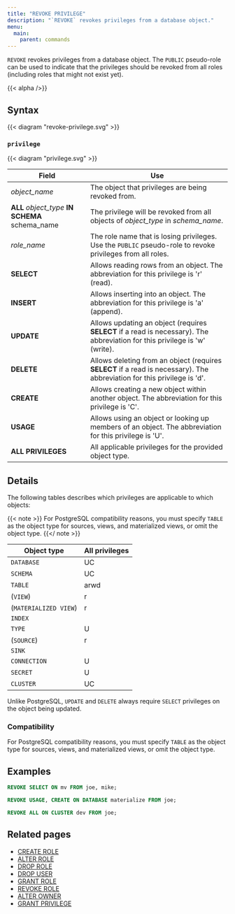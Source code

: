 ```yaml
---
title: "REVOKE PRIVILEGE"
description: "`REVOKE` revokes privileges from a database object."
menu:
  main:
    parent: commands
---
```


`REVOKE` revokes privileges from a database object. The `PUBLIC` pseudo-role can
be used to indicate that the privileges should be revoked from all roles
(including roles that might not exist yet).

{{< alpha />}}

## Syntax

{{< diagram "revoke-privilege.svg" >}}

### `privilege`

{{< diagram "privilege.svg" >}}

Field                                           | Use
------------------------------------------------|--------------------------------------------------
_object_name_                                   | The object that privileges are being revoked from.
**ALL** _object_type_ **IN SCHEMA** schema_name | The privilege will be revoked from all objects of _object_type_ in _schema_name_.
_role_name_                                     | The role name that is losing privileges. Use the `PUBLIC` pseudo-role to revoke privileges from all roles.
**SELECT**                                      | Allows reading rows from an object. The abbreviation for this privilege is 'r' (read).
**INSERT**                                      | Allows inserting into an object. The abbreviation for this privilege is 'a' (append).
**UPDATE**                                      | Allows updating an object (requires **SELECT** if a read is necessary). The abbreviation for this privilege is 'w' (write).
**DELETE**                                      | Allows deleting from an object (requires **SELECT** if a read is necessary). The abbreviation for this privilege is 'd'.
**CREATE**                                      | Allows creating a new object within another object. The abbreviation for this privilege is 'C'.
**USAGE**                                       | Allows using an object or looking up members of an object. The abbreviation for this privilege is 'U'.
**ALL PRIVILEGES**                              | All applicable privileges for the provided object type.

## Details

The following tables describes which privileges are applicable to which objects:

{{< note >}}
For PostgreSQL compatibility reasons, you must specify `TABLE` as the object
type for sources, views, and materialized views, or omit the object type.
{{</ note >}}

| Object type           | All privileges |
|-----------------------|----------------|
| `DATABASE`            | UC             |
| `SCHEMA`              | UC             |
| `TABLE`               | arwd           |
| (`VIEW`)              | r              |
| (`MATERIALIZED VIEW`) | r              |
| `INDEX`               |                |
| `TYPE`                | U              |
| (`SOURCE`)            | r              |
| `SINK`                |                |
| `CONNECTION`          | U              |
| `SECRET`              | U              |
| `CLUSTER`             | UC             |

Unlike PostgreSQL, `UPDATE` and `DELETE` always require `SELECT` privileges on the object being
updated.

### Compatibility

For PostgreSQL compatibility reasons, you must specify `TABLE` as the object
type for sources, views, and materialized views, or omit the object type.

## Examples

```sql
REVOKE SELECT ON mv FROM joe, mike;
```

```sql
REVOKE USAGE, CREATE ON DATABASE materialize FROM joe;
```

```sql
REVOKE ALL ON CLUSTER dev FROM joe;
```


## Related pages

- [CREATE ROLE](../create-role)
- [ALTER ROLE](../alter-role)
- [DROP ROLE](../drop-role)
- [DROP USER](../drop-user)
- [GRANT ROLE](../grant-role)
- [REVOKE ROLE](../revoke-role)
- [ALTER OWNER](../alter-owner)
- [GRANT PRIVILEGE](../revoke-privilege)
